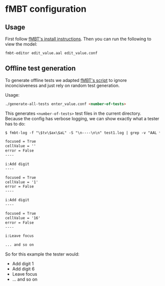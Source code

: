 # fMBT configuration

## Usage

First follow [fMBT's install instructions](https://github.com/intel/fMBT). Then
you can run the following to view the model:

```markdown
fmbt-editor edit_value.aal edit_value.conf
```

## Offline test generation

To generate offline tests we adapted [fMBT's script](https://github.com/intel/fMBT/tree/master/examples/offline-test-suite)
to ignore inconcisiveness and just rely on random test generation.

Usage:

```markdown
./generate-all-tests enter_value.conf <number-of-tests>
```

This generates `<number-of-tests>` test files in the current directory. Because
the config has verbose logging, we can show exactly what a tester has to do:

```markdown
$ fmbt-log -f "\$tv\$ax\$aL" -S "\n----\n\n" test1.log | grep -v "AAL *"

focused = True
cellValue = ''
error = False
----

i:Add digit
----

focused = True
cellValue = '1'
error = False
----

i:Add digit
----

focused = True
cellValue = '16'
error = False
----

i:Leave focus

... and so on
```

So for this example the tester would:

- Add digit 1
- Add digit 6
- Leave focus
- ... and so on
